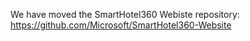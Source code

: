 We have moved the SmartHotel360 Webiste repository: https://github.com/Microsoft/SmartHotel360-Website  
